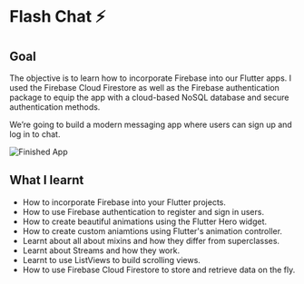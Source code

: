 
# Flash Chat ⚡️

##  Goal

The objective  is to learn how to incorporate Firebase into our Flutter apps.  I used the Firebase Cloud Firestore as well as the Firebase authentication package to equip the app with a cloud-based NoSQL database and secure authentication methods. 


We’re going to build a modern messaging app where users can sign up and log in to chat.

![Finished App](https://github.com/londonappbrewery/Images/blob/master/flash_chat_flutter_demo.gif)

## What I learnt

- How to incorporate Firebase into your Flutter projects.
- How to use Firebase authentication to register and sign in users.
- How to create beautiful animations using the Flutter Hero widget.
- How to create custom aniamtions using Flutter's animation controller. 
- Learnt about all about mixins and how they differ from superclasses.
- Learnt about Streams and how they work.
- Learnt to use ListViews to build scrolling views.
- How to use Firebase Cloud Firestore to store and retrieve data on the fly.




